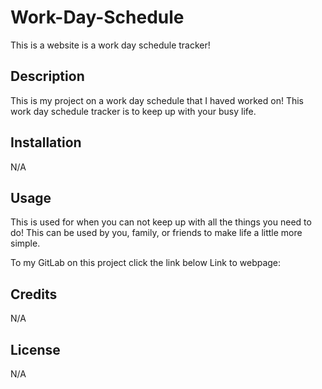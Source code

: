 # Work-Day-Schedule
This is a website is a work day schedule tracker!

## Description
This is my project on a work day schedule that I haved worked on! This work day schedule tracker is to keep up with your busy life.

## Installation
N/A

## Usage
This is used for when you can not keep up with all the things you need to do! This can be used by you, family, or friends to make life a little more simple.

To my GitLab on this project click the link below
Link to webpage: 

## Credits
N/A

## License
N/A


